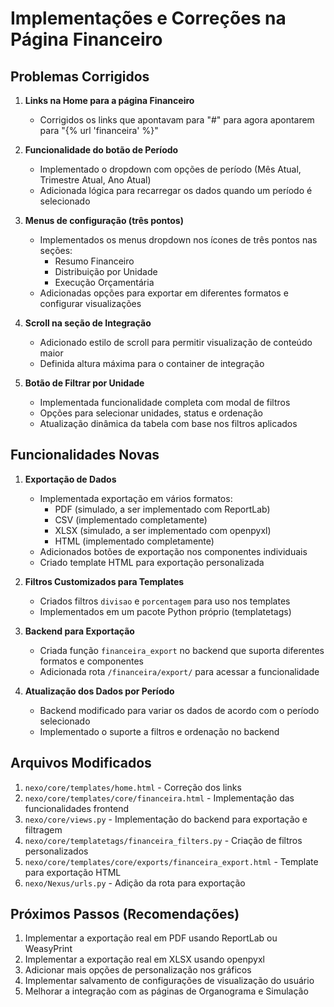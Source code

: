 # Implementações e Correções na Página Financeiro

## Problemas Corrigidos

1. **Links na Home para a página Financeiro**
   - Corrigidos os links que apontavam para "#" para agora apontarem para "{% url 'financeira' %}"

2. **Funcionalidade do botão de Período**
   - Implementado o dropdown com opções de período (Mês Atual, Trimestre Atual, Ano Atual)
   - Adicionada lógica para recarregar os dados quando um período é selecionado

3. **Menus de configuração (três pontos)**
   - Implementados os menus dropdown nos ícones de três pontos nas seções:
     - Resumo Financeiro
     - Distribuição por Unidade
     - Execução Orçamentária
   - Adicionadas opções para exportar em diferentes formatos e configurar visualizações

4. **Scroll na seção de Integração**
   - Adicionado estilo de scroll para permitir visualização de conteúdo maior
   - Definida altura máxima para o container de integração

5. **Botão de Filtrar por Unidade**
   - Implementada funcionalidade completa com modal de filtros
   - Opções para selecionar unidades, status e ordenação
   - Atualização dinâmica da tabela com base nos filtros aplicados

## Funcionalidades Novas

1. **Exportação de Dados**
   - Implementada exportação em vários formatos:
     - PDF (simulado, a ser implementado com ReportLab)
     - CSV (implementado completamente)
     - XLSX (simulado, a ser implementado com openpyxl)
     - HTML (implementado completamente)
   - Adicionados botões de exportação nos componentes individuais
   - Criado template HTML para exportação personalizada

2. **Filtros Customizados para Templates**
   - Criados filtros `divisao` e `porcentagem` para uso nos templates
   - Implementados em um pacote Python próprio (templatetags)

3. **Backend para Exportação**
   - Criada função `financeira_export` no backend que suporta diferentes formatos e componentes
   - Adicionada rota `/financeira/export/` para acessar a funcionalidade

4. **Atualização dos Dados por Período**
   - Backend modificado para variar os dados de acordo com o período selecionado
   - Implementado o suporte a filtros e ordenação no backend

## Arquivos Modificados

1. `nexo/core/templates/home.html` - Correção dos links
2. `nexo/core/templates/core/financeira.html` - Implementação das funcionalidades frontend
3. `nexo/core/views.py` - Implementação do backend para exportação e filtragem
4. `nexo/core/templatetags/financeira_filters.py` - Criação de filtros personalizados
5. `nexo/core/templates/core/exports/financeira_export.html` - Template para exportação HTML
6. `nexo/Nexus/urls.py` - Adição da rota para exportação

## Próximos Passos (Recomendações)

1. Implementar a exportação real em PDF usando ReportLab ou WeasyPrint
2. Implementar a exportação real em XLSX usando openpyxl
3. Adicionar mais opções de personalização nos gráficos
4. Implementar salvamento de configurações de visualização do usuário
5. Melhorar a integração com as páginas de Organograma e Simulação 